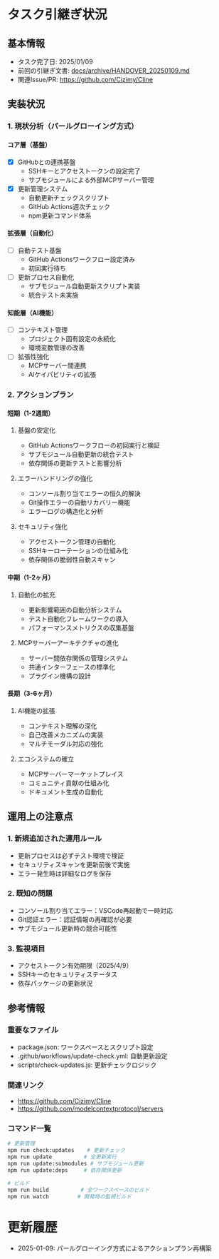 # タスク引継ぎ状況

## 基本情報

- タスク完了日: 2025/01/09
- 前回の引継ぎ文書: [docs/archive/HANDOVER_20250109.md](archive/HANDOVER_20250109.md)
- 関連Issue/PR: https://github.com/Cizimy/Cline

## 実装状況

### 1. 現状分析（パールグローイング方式）

#### コア層（基盤）
- [x] GitHubとの連携基盤
  - SSHキーとアクセストークンの設定完了
  - サブモジュールによる外部MCPサーバー管理
- [x] 更新管理システム
  - 自動更新チェックスクリプト
  - GitHub Actions週次チェック
  - npm更新コマンド体系

#### 拡張層（自動化）
- [ ] 自動テスト基盤
  - GitHub Actionsワークフロー設定済み
  - 初回実行待ち
- [ ] 更新プロセス自動化
  - サブモジュール自動更新スクリプト実装
  - 統合テスト未実施

#### 知能層（AI機能）
- [ ] コンテキスト管理
  - プロジェクト固有設定の永続化
  - 環境変数管理の改善
- [ ] 拡張性強化
  - MCPサーバー間連携
  - AIケイパビリティの拡張

### 2. アクションプラン

#### 短期（1-2週間）
1. 基盤の安定化
   - GitHub Actionsワークフローの初回実行と検証
   - サブモジュール自動更新の統合テスト
   - 依存関係の更新テストと影響分析

2. エラーハンドリングの強化
   - コンソール割り当てエラーの恒久的解決
   - Git操作エラーの自動リカバリー機能
   - エラーログの構造化と分析

3. セキュリティ強化
   - アクセストークン管理の自動化
   - SSHキーローテーションの仕組み化
   - 依存関係の脆弱性自動スキャン

#### 中期（1-2ヶ月）
1. 自動化の拡充
   - 更新影響範囲の自動分析システム
   - テスト自動化フレームワークの導入
   - パフォーマンスメトリクスの収集基盤

2. MCPサーバーアーキテクチャの進化
   - サーバー間依存関係の管理システム
   - 共通インターフェースの標準化
   - プラグイン機構の設計

#### 長期（3-6ヶ月）
1. AI機能の拡張
   - コンテキスト理解の深化
   - 自己改善メカニズムの実装
   - マルチモーダル対応の強化

2. エコシステムの確立
   - MCPサーバーマーケットプレイス
   - コミュニティ貢献の仕組み化
   - ドキュメント生成の自動化

## 運用上の注意点

### 1. 新規追加された運用ルール
- 更新プロセスは必ずテスト環境で検証
- セキュリティスキャンを更新前後で実施
- エラー発生時は詳細なログを保存

### 2. 既知の問題
- コンソール割り当てエラー：VSCode再起動で一時対応
- Git認証エラー：認証情報の再確認が必要
- サブモジュール更新時の競合可能性

### 3. 監視項目
- アクセストークン有効期限（2025/4/9）
- SSHキーのセキュリティステータス
- 依存パッケージの更新状況

## 参考情報

### 重要なファイル
- package.json: ワークスペースとスクリプト設定
- .github/workflows/update-check.yml: 自動更新設定
- scripts/check-updates.js: 更新チェックロジック

### 関連リンク
- https://github.com/Cizimy/Cline
- https://github.com/modelcontextprotocol/servers

### コマンド一覧
```bash
# 更新管理
npm run check:updates    # 更新チェック
npm run update          # 全更新実行
npm run update:submodules # サブモジュール更新
npm run update:deps     # 依存関係更新

# ビルド
npm run build          # 全ワークスペースのビルド
npm run watch         # 開発時の監視ビルド
```

# 更新履歴
- 2025-01-09: パールグローイング方式によるアクションプラン再構築